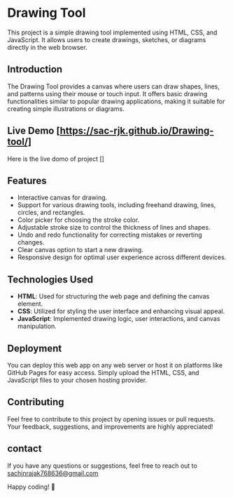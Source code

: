 # Drawing Tool

This project is a simple drawing tool implemented using HTML, CSS, and JavaScript. It allows users to create drawings, sketches, or diagrams directly in the web browser.

## Introduction

The Drawing Tool provides a canvas where users can draw shapes, lines, and patterns using their mouse or touch input. It offers basic drawing functionalities similar to popular drawing applications, making it suitable for creating simple illustrations or diagrams.

## Live Demo  [https://sac-rjk.github.io/Drawing-tool/]

Here is the live domo of project []




## Features

- Interactive canvas for drawing.
- Support for various drawing tools, including freehand drawing, lines, circles, and rectangles.
- Color picker for choosing the stroke color.
- Adjustable stroke size to control the thickness of lines and shapes.
- Undo and redo functionality for correcting mistakes or reverting changes.
- Clear canvas option to start a new drawing.
- Responsive design for optimal user experience across different devices.
## Technologies Used

- **HTML**: Used for structuring the web page and defining the canvas element.
- **CSS**: Utilized for styling the user interface and enhancing visual appeal.
- **JavaScript**: Implemented drawing logic, user interactions, and canvas manipulation.

## Deployment

You can deploy this web app on any web server or host it on platforms like GitHub Pages for easy access. Simply upload the HTML, CSS, and JavaScript files to your chosen hosting provider.
## Contributing

Feel free to contribute to this project by opening issues or pull requests. Your feedback, suggestions, and improvements are highly appreciated!
## contact

If you have any questions or suggestions, feel free to reach out to sachinrajak768636@gmail.com

Happy coding! 🚀
